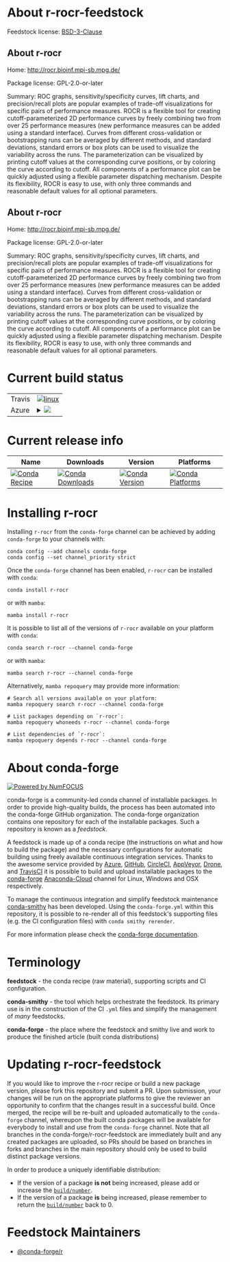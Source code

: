 About r-rocr-feedstock
======================

Feedstock license: [BSD-3-Clause](https://github.com/conda-forge/r-rocr-feedstock/blob/main/LICENSE.txt)


About r-rocr
------------

Home: http://rocr.bioinf.mpi-sb.mpg.de/

Package license: GPL-2.0-or-later

Summary: ROC graphs, sensitivity/specificity curves, lift charts, and precision/recall plots are popular examples of trade-off visualizations for specific pairs of performance measures. ROCR is a flexible tool for creating cutoff-parameterized 2D performance curves by freely combining two from over 25 performance measures (new performance measures can be added using a standard interface). Curves from different cross-validation or bootstrapping runs can be averaged by different methods, and standard deviations, standard errors or box plots can be used to visualize the variability across the runs. The parameterization can be visualized by printing cutoff values at the corresponding curve positions, or by coloring the curve according to cutoff. All components of a performance plot can be quickly adjusted using a flexible parameter dispatching mechanism. Despite its flexibility, ROCR is easy to use, with only three commands and reasonable default values for all optional parameters.

About r-rocr
------------

Home: http://rocr.bioinf.mpi-sb.mpg.de/

Package license: GPL-2.0-or-later

Summary: ROC graphs, sensitivity/specificity curves, lift charts, and precision/recall plots are popular examples of trade-off visualizations for specific pairs of performance measures. ROCR is a flexible tool for creating cutoff-parameterized 2D performance curves by freely combining two from over 25 performance measures (new performance measures can be added using a standard interface). Curves from different cross-validation or bootstrapping runs can be averaged by different methods, and standard deviations, standard errors or box plots can be used to visualize the variability across the runs. The parameterization can be visualized by printing cutoff values at the corresponding curve positions, or by coloring the curve according to cutoff. All components of a performance plot can be quickly adjusted using a flexible parameter dispatching mechanism. Despite its flexibility, ROCR is easy to use, with only three commands and reasonable default values for all optional parameters.

Current build status
====================


<table><tr>
    <td>Travis</td>
    <td>
      <a href="https://app.travis-ci.com/conda-forge/r-rocr-feedstock">
        <img alt="linux" src="https://img.shields.io/travis/com/conda-forge/r-rocr-feedstock/main.svg?label=Linux">
      </a>
    </td>
  </tr>
    
  <tr>
    <td>Azure</td>
    <td>
      <details>
        <summary>
          <a href="https://dev.azure.com/conda-forge/feedstock-builds/_build/latest?definitionId=1559&branchName=main">
            <img src="https://dev.azure.com/conda-forge/feedstock-builds/_apis/build/status/r-rocr-feedstock?branchName=main">
          </a>
        </summary>
        <table>
          <thead><tr><th>Variant</th><th>Status</th></tr></thead>
          <tbody><tr>
              <td>linux_64_r_base4.2</td>
              <td>
                <a href="https://dev.azure.com/conda-forge/feedstock-builds/_build/latest?definitionId=1559&branchName=main">
                  <img src="https://dev.azure.com/conda-forge/feedstock-builds/_apis/build/status/r-rocr-feedstock?branchName=main&jobName=linux&configuration=linux%20linux_64_r_base4.2" alt="variant">
                </a>
              </td>
            </tr><tr>
              <td>linux_64_r_base4.3</td>
              <td>
                <a href="https://dev.azure.com/conda-forge/feedstock-builds/_build/latest?definitionId=1559&branchName=main">
                  <img src="https://dev.azure.com/conda-forge/feedstock-builds/_apis/build/status/r-rocr-feedstock?branchName=main&jobName=linux&configuration=linux%20linux_64_r_base4.3" alt="variant">
                </a>
              </td>
            </tr><tr>
              <td>linux_aarch64_r_base4.2</td>
              <td>
                <a href="https://dev.azure.com/conda-forge/feedstock-builds/_build/latest?definitionId=1559&branchName=main">
                  <img src="https://dev.azure.com/conda-forge/feedstock-builds/_apis/build/status/r-rocr-feedstock?branchName=main&jobName=linux&configuration=linux%20linux_aarch64_r_base4.2" alt="variant">
                </a>
              </td>
            </tr><tr>
              <td>linux_aarch64_r_base4.3</td>
              <td>
                <a href="https://dev.azure.com/conda-forge/feedstock-builds/_build/latest?definitionId=1559&branchName=main">
                  <img src="https://dev.azure.com/conda-forge/feedstock-builds/_apis/build/status/r-rocr-feedstock?branchName=main&jobName=linux&configuration=linux%20linux_aarch64_r_base4.3" alt="variant">
                </a>
              </td>
            </tr><tr>
              <td>linux_ppc64le_r_base4.2</td>
              <td>
                <a href="https://dev.azure.com/conda-forge/feedstock-builds/_build/latest?definitionId=1559&branchName=main">
                  <img src="https://dev.azure.com/conda-forge/feedstock-builds/_apis/build/status/r-rocr-feedstock?branchName=main&jobName=linux&configuration=linux%20linux_ppc64le_r_base4.2" alt="variant">
                </a>
              </td>
            </tr><tr>
              <td>linux_ppc64le_r_base4.3</td>
              <td>
                <a href="https://dev.azure.com/conda-forge/feedstock-builds/_build/latest?definitionId=1559&branchName=main">
                  <img src="https://dev.azure.com/conda-forge/feedstock-builds/_apis/build/status/r-rocr-feedstock?branchName=main&jobName=linux&configuration=linux%20linux_ppc64le_r_base4.3" alt="variant">
                </a>
              </td>
            </tr><tr>
              <td>osx_64_r_base4.2</td>
              <td>
                <a href="https://dev.azure.com/conda-forge/feedstock-builds/_build/latest?definitionId=1559&branchName=main">
                  <img src="https://dev.azure.com/conda-forge/feedstock-builds/_apis/build/status/r-rocr-feedstock?branchName=main&jobName=osx&configuration=osx%20osx_64_r_base4.2" alt="variant">
                </a>
              </td>
            </tr><tr>
              <td>osx_64_r_base4.3</td>
              <td>
                <a href="https://dev.azure.com/conda-forge/feedstock-builds/_build/latest?definitionId=1559&branchName=main">
                  <img src="https://dev.azure.com/conda-forge/feedstock-builds/_apis/build/status/r-rocr-feedstock?branchName=main&jobName=osx&configuration=osx%20osx_64_r_base4.3" alt="variant">
                </a>
              </td>
            </tr><tr>
              <td>osx_arm64_r_base4.2</td>
              <td>
                <a href="https://dev.azure.com/conda-forge/feedstock-builds/_build/latest?definitionId=1559&branchName=main">
                  <img src="https://dev.azure.com/conda-forge/feedstock-builds/_apis/build/status/r-rocr-feedstock?branchName=main&jobName=osx&configuration=osx%20osx_arm64_r_base4.2" alt="variant">
                </a>
              </td>
            </tr><tr>
              <td>osx_arm64_r_base4.3</td>
              <td>
                <a href="https://dev.azure.com/conda-forge/feedstock-builds/_build/latest?definitionId=1559&branchName=main">
                  <img src="https://dev.azure.com/conda-forge/feedstock-builds/_apis/build/status/r-rocr-feedstock?branchName=main&jobName=osx&configuration=osx%20osx_arm64_r_base4.3" alt="variant">
                </a>
              </td>
            </tr><tr>
              <td>win_64</td>
              <td>
                <a href="https://dev.azure.com/conda-forge/feedstock-builds/_build/latest?definitionId=1559&branchName=main">
                  <img src="https://dev.azure.com/conda-forge/feedstock-builds/_apis/build/status/r-rocr-feedstock?branchName=main&jobName=win&configuration=win%20win_64_" alt="variant">
                </a>
              </td>
            </tr>
          </tbody>
        </table>
      </details>
    </td>
  </tr>
</table>

Current release info
====================

| Name | Downloads | Version | Platforms |
| --- | --- | --- | --- |
| [![Conda Recipe](https://img.shields.io/badge/recipe-r--rocr-green.svg)](https://anaconda.org/conda-forge/r-rocr) | [![Conda Downloads](https://img.shields.io/conda/dn/conda-forge/r-rocr.svg)](https://anaconda.org/conda-forge/r-rocr) | [![Conda Version](https://img.shields.io/conda/vn/conda-forge/r-rocr.svg)](https://anaconda.org/conda-forge/r-rocr) | [![Conda Platforms](https://img.shields.io/conda/pn/conda-forge/r-rocr.svg)](https://anaconda.org/conda-forge/r-rocr) |

Installing r-rocr
=================

Installing `r-rocr` from the `conda-forge` channel can be achieved by adding `conda-forge` to your channels with:

```
conda config --add channels conda-forge
conda config --set channel_priority strict
```

Once the `conda-forge` channel has been enabled, `r-rocr` can be installed with `conda`:

```
conda install r-rocr
```

or with `mamba`:

```
mamba install r-rocr
```

It is possible to list all of the versions of `r-rocr` available on your platform with `conda`:

```
conda search r-rocr --channel conda-forge
```

or with `mamba`:

```
mamba search r-rocr --channel conda-forge
```

Alternatively, `mamba repoquery` may provide more information:

```
# Search all versions available on your platform:
mamba repoquery search r-rocr --channel conda-forge

# List packages depending on `r-rocr`:
mamba repoquery whoneeds r-rocr --channel conda-forge

# List dependencies of `r-rocr`:
mamba repoquery depends r-rocr --channel conda-forge
```


About conda-forge
=================

[![Powered by
NumFOCUS](https://img.shields.io/badge/powered%20by-NumFOCUS-orange.svg?style=flat&colorA=E1523D&colorB=007D8A)](https://numfocus.org)

conda-forge is a community-led conda channel of installable packages.
In order to provide high-quality builds, the process has been automated into the
conda-forge GitHub organization. The conda-forge organization contains one repository
for each of the installable packages. Such a repository is known as a *feedstock*.

A feedstock is made up of a conda recipe (the instructions on what and how to build
the package) and the necessary configurations for automatic building using freely
available continuous integration services. Thanks to the awesome service provided by
[Azure](https://azure.microsoft.com/en-us/services/devops/), [GitHub](https://github.com/),
[CircleCI](https://circleci.com/), [AppVeyor](https://www.appveyor.com/),
[Drone](https://cloud.drone.io/welcome), and [TravisCI](https://travis-ci.com/)
it is possible to build and upload installable packages to the
[conda-forge](https://anaconda.org/conda-forge) [Anaconda-Cloud](https://anaconda.org/)
channel for Linux, Windows and OSX respectively.

To manage the continuous integration and simplify feedstock maintenance
[conda-smithy](https://github.com/conda-forge/conda-smithy) has been developed.
Using the ``conda-forge.yml`` within this repository, it is possible to re-render all of
this feedstock's supporting files (e.g. the CI configuration files) with ``conda smithy rerender``.

For more information please check the [conda-forge documentation](https://conda-forge.org/docs/).

Terminology
===========

**feedstock** - the conda recipe (raw material), supporting scripts and CI configuration.

**conda-smithy** - the tool which helps orchestrate the feedstock.
                   Its primary use is in the construction of the CI ``.yml`` files
                   and simplify the management of *many* feedstocks.

**conda-forge** - the place where the feedstock and smithy live and work to
                  produce the finished article (built conda distributions)


Updating r-rocr-feedstock
=========================

If you would like to improve the r-rocr recipe or build a new
package version, please fork this repository and submit a PR. Upon submission,
your changes will be run on the appropriate platforms to give the reviewer an
opportunity to confirm that the changes result in a successful build. Once
merged, the recipe will be re-built and uploaded automatically to the
`conda-forge` channel, whereupon the built conda packages will be available for
everybody to install and use from the `conda-forge` channel.
Note that all branches in the conda-forge/r-rocr-feedstock are
immediately built and any created packages are uploaded, so PRs should be based
on branches in forks and branches in the main repository should only be used to
build distinct package versions.

In order to produce a uniquely identifiable distribution:
 * If the version of a package **is not** being increased, please add or increase
   the [``build/number``](https://docs.conda.io/projects/conda-build/en/latest/resources/define-metadata.html#build-number-and-string).
 * If the version of a package **is** being increased, please remember to return
   the [``build/number``](https://docs.conda.io/projects/conda-build/en/latest/resources/define-metadata.html#build-number-and-string)
   back to 0.

Feedstock Maintainers
=====================

* [@conda-forge/r](https://github.com/conda-forge/r/)

